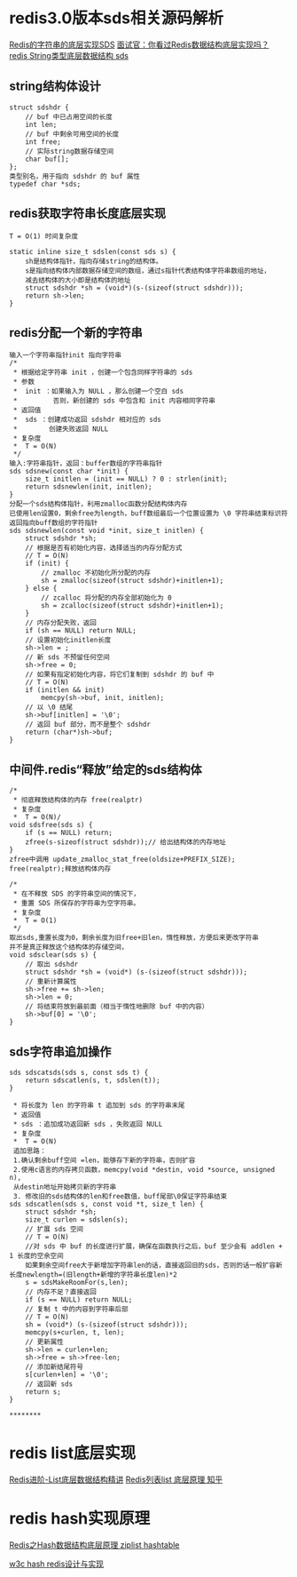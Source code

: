 # redis3.0版本sds相关源码解析
[Redis的字符串的底层实现SDS](https://blog.csdn.net/qq_25448409/article/details/107136754)
[面试官：你看过Redis数据结构底层实现吗？ ](https://www.cnblogs.com/javazhiyin/p/11063944.html)
[redis String类型底层数据结构 sds](https://blog.csdn.net/z69183787/article/details/105821424)

## string结构体设计


```
struct sdshdr {
    // buf 中已占用空间的长度
    int len;
    // buf 中剩余可用空间的长度
    int free;
    // 实际string数据存储空间
    char buf[];
};
类型别名，用于指向 sdshdr 的 buf 属性
typedef char *sds;
```
## redis获取字符串长度底层实现

```
T = O(1) 时间复杂度

static inline size_t sdslen(const sds s) {
    sh是结构体指针，指向存储string的结构体。
    s是指向结构体内部数据存储空间的数组，通过s指针代表结构体字符串数组的地址，
    减去结构体的大小即是结构体的地址
    struct sdshdr *sh = (void*)(s-(sizeof(struct sdshdr)));
    return sh->len;
}
```

## redis分配一个新的字符串


```
输入一个字符串指针init 指向字符串
/*
 * 根据给定字符串 init ，创建一个包含同样字符串的 sds
 * 参数
 *  init ：如果输入为 NULL ，那么创建一个空白 sds
 *         否则，新创建的 sds 中包含和 init 内容相同字符串
 * 返回值
 *  sds ：创建成功返回 sdshdr 相对应的 sds
 *        创建失败返回 NULL
 * 复杂度
 *  T = O(N)
 */
输入:字符串指针，返回：buffer数组的字符串指针
sds sdsnew(const char *init) {
    size_t initlen = (init == NULL) ? 0 : strlen(init);
    return sdsnewlen(init, initlen);
}
分配一个sds结构体指针，利用zmalloc函数分配结构体内存
已使用len设置0，剩余free为length，buff数组最后一个位置设置为 \0 字符串结束标识符
返回指向buff数组的字符指针
sds sdsnewlen(const void *init, size_t initlen) {
    struct sdshdr *sh;
    // 根据是否有初始化内容，选择适当的内存分配方式
    // T = O(N)
    if (init) {
        // zmalloc 不初始化所分配的内存
        sh = zmalloc(sizeof(struct sdshdr)+initlen+1);
    } else {
        // zcalloc 将分配的内存全部初始化为 0
        sh = zcalloc(sizeof(struct sdshdr)+initlen+1);
    }
    // 内存分配失败，返回
    if (sh == NULL) return NULL;
    // 设置初始化initlen长度
    sh->len = ;
    // 新 sds 不预留任何空间
    sh->free = 0;
    // 如果有指定初始化内容，将它们复制到 sdshdr 的 buf 中
    // T = O(N)
    if (initlen && init)
        memcpy(sh->buf, init, initlen);
    // 以 \0 结尾
    sh->buf[initlen] = '\0';
    // 返回 buf 部分，而不是整个 sdshdr
    return (char*)sh->buf;
}
```
## 中间件.redis“释放”给定的sds结构体

```
/*
 * 彻底释放结构体的内存 free(realptr)
 * 复杂度
 *  T = O(N)/
void sdsfree(sds s) {
    if (s == NULL) return;
    zfree(s-sizeof(struct sdshdr));// 给出结构体的内存地址
}
zfree中调用 update_zmalloc_stat_free(oldsize+PREFIX_SIZE);
free(realptr);释放结构体内存

```


```
/*
 * 在不释放 SDS 的字符串空间的情况下，
 * 重置 SDS 所保存的字符串为空字符串。
 * 复杂度
 *  T = O(1)
 */
取出sds,重置长度为0，剩余长度为旧free+旧len，惰性释放，方便后来更改字符串
并不是真正释放这个结构体的存储空间，
void sdsclear(sds s) {
    // 取出 sdshdr
    struct sdshdr *sh = (void*) (s-(sizeof(struct sdshdr)));
    // 重新计算属性
    sh->free += sh->len;
    sh->len = 0;
    // 将结束符放到最前面（相当于惰性地删除 buf 中的内容）
    sh->buf[0] = '\0';
}
```

## sds字符串追加操作

```
sds sdscatsds(sds s, const sds t) {
    return sdscatlen(s, t, sdslen(t));
}

 * 将长度为 len 的字符串 t 追加到 sds 的字符串末尾
 * 返回值
 * sds ：追加成功返回新 sds ，失败返回 NULL
 * 复杂度
 *  T = O(N)
 追加思路：
 1.确认剩余buff空间 =len，能够存下新的字符串，否则扩容
 2.使用c语言的内存拷贝函数，memcpy(void *destin, void *source, unsigned n),
 从destin地址开始拷贝新的字符串
 3. 修改旧的sds结构体的len和free数值，buff尾部\0保证字符串结束
sds sdscatlen(sds s, const void *t, size_t len) {
    struct sdshdr *sh;
    size_t curlen = sdslen(s);
    // 扩展 sds 空间
    // T = O(N)
    //对 sds 中 buf 的长度进行扩展，确保在函数执行之后，buf 至少会有 addlen + 1 长度的空余空间
    如果剩余空间free大于新增加字符串len的话，直接返回旧的sds，否则的话一般扩容新长度newlength=(旧length+新增的字符串长度len)*2
    s = sdsMakeRoomFor(s,len);
    // 内存不足？直接返回
    if (s == NULL) return NULL;
    // 复制 t 中的内容到字符串后部
    // T = O(N)
    sh = (void*) (s-(sizeof(struct sdshdr)));
    memcpy(s+curlen, t, len);
    // 更新属性
    sh->len = curlen+len;
    sh->free = sh->free-len;
    // 添加新结尾符号
    s[curlen+len] = '\0';
    // 返回新 sds
    return s;
}
```
`********`
# redis list底层实现
[Redis进阶-List底层数据结构精讲](https://blog.csdn.net/yangshangwei/article/details/105744871)
[Redis列表list 底层原理 知乎](https://zhuanlan.zhihu.com/p/102422311)

# redis hash实现原理
[Redis之Hash数据结构底层原理 ziplist hashtable](https://blog.csdn.net/chongfa2008/article/details/119537064)

[w3c hash redis设计与实现](https://www.w3cschool.cn/hdclil/kpz7mozt.html)